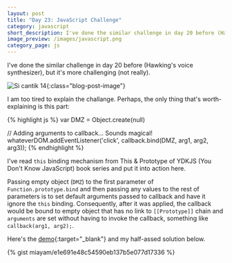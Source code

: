 ```yaml
---
layout: post
title: "Day 23: JavaScript Challenge"
category: javascript
short_description: I've done the similar challenge in day 20 before (Hawking's voice synthesizer), but it's more challenging (not really).
image_preview: /images/javascript.png
category_page: js
---
```


I've done the similar challenge in day 20 before (Hawking's voice synthesizer), but it's more challenging (not really).

![Si cantik 14](https://i.imgur.com/aPCXhce.jpg){:class="blog-post-image"}

I am too tired to explain the challange. Perhaps, the only thing that's worth-explaining is
this part:

{% highlight js %}
  var DMZ = Object.create(null)

  // Adding arguments to callback... Sounds magical!
  whateverDOM.addEventListener('click', callback.bind(DMZ, arg1, arg2, arg3));
{% endhighlight %}

I've read `this` binding mechanism from This & Prototype of YDKJS (You Don't Know JavaScript)
book series and put it into action here.

Passing empty object (`DMZ`) to the first parameter of `Function.prototype.bind` and then passing
any values to the rest of parameters is to set default arguments passed to callback
and have it ignore the `this` binding. Consequently, after it was applied, the callback
would be bound to empty object that has no link to `[[Prototype]]` chain and `arguments` are set
without having to invoke the callback, something like `callback(arg1, arg2);`.

Here's the [demo](/demo_day23){:target="_blank"} and my half-assed solution below.

{% gist miayam/e1e691e48c54590eb137b5e077d17336 %}

